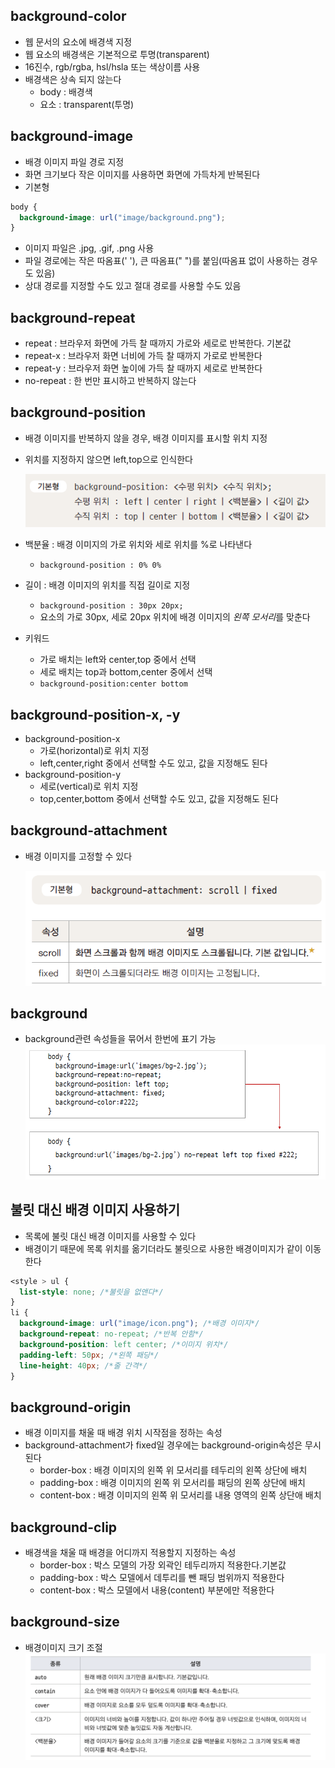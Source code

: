 ## background-color

- 웹 문서의 요소에 배경색 지정
- 웹 요소의 배경색은 기본적으로 투명(transparent)
- 16진수, rgb/rgba, hsl/hsla 또는 색상이름 사용
- 배경색은 상속 되지 않는다
  - body : 배경색
  - 요소 : transparent(투명)

## background-image

- 배경 이미지 파일 경로 지정
- 화면 크기보다 작은 이미지를 사용하면 화면에 가득차게 반복된다
- 기본형

```css
body {
  background-image: url("image/background.png");
}
```

- 이미지 파일은 .jpg, .gif, .png 사용
- 파일 경로에는 작은 따옴표(' '), 큰 따옴표(" ")를 붙임(따옴표 없이 사용하는 경우도 있음)
- 상대 경로를 지정할 수도 있고 절대 경로를 사용할 수도 있음

## background-repeat

- repeat : 브라우저 화면에 가득 찰 때까지 가로와 세로로 반복한다. 기본값
- repeat-x : 브라우저 화면 너비에 가득 찰 때까지 가로로 반복한다
- repeat-y : 브라우저 화면 높이에 가득 찰 때까지 세로로 반복한다
- no-repeat : 한 번만 표시하고 반복하지 않는다

## background-position

- 배경 이미지를 반복하지 않을 경우, 배경 이미지를 표시할 위치 지정
- 위치를 지정하지 않으면 left,top으로 인식한다

  <img src="../image/bgposition.png" alt="background position">

- 백분율 : 배경 이미지의 가로 위치와 세로 위치를 %로 나타낸다
  - `background-position : 0% 0%`
- 길이 : 배경 이미지의 위치를 직접 길이로 지정
  - `background-position : 30px 20px;`
  - 요소의 가로 30px, 세로 20px 위치에 배경 이미지의 *왼쪽 모서리*를 맞춘다
- 키워드
  - 가로 배치는 left와 center,top 중에서 선택
  - 세로 배치는 top과 bottom,center 중에서 선택
  - `background-position:center bottom`

## background-position-x, -y

- background-position-x
  - 가로(horizontal)로 위치 지정
  - left,center,right 중에서 선택할 수도 있고, 값을 지정해도 된다
- background-position-y
  - 세로(vertical)로 위치 지정
  - top,center,bottom 중에서 선택할 수도 있고, 값을 지정해도 된다

## background-attachment

- 배경 이미지를 고정할 수 있다

  <img src="../image/bgattachment.png" alt="background attachment">

## background

- background관련 속성들을 묶어서 한번에 표기 가능  
  <img src="../image/bg.png" alt="background ">

## 불릿 대신 배경 이미지 사용하기

- 목록에 불릿 대신 배경 이미지를 사용할 수 있다
- 배경이기 때문에 목록 위치를 옮기더라도 불릿으로 사용한 배경이미지가 같이 이동한다

```css
<style > ul {
  list-style: none; /*불릿을 없앤다*/
}
li {
  background-image: url("image/icon.png"); /*배경 이미지*/
  background-repeat: no-repeat; /*반복 안함*/
  background-position: left center; /*이미지 위치*/
  padding-left: 50px; /*왼쪽 패딩*/
  line-height: 40px; /*줄 간격*/
}
```

## background-origin

- 배경 이미지를 채울 때 배경 위치 시작점을 정하는 속성
- background-attachment가 fixed일 경우에는 background-origin속성은 무시된다
  - border-box : 배경 이미지의 왼쪽 위 모서리를 테두리의 왼쪽 상단에 배치
  - padding-box : 배경 이미지의 왼쪽 위 모서리를 패딩의 왼쪽 상단에 배치
  - content-box : 배경 이미지의 왼쪽 위 모서리를 내용 영역의 왼쪽 상단애 배치

## background-clip

- 배경색을 채울 때 배경을 어디까지 적용할지 지정하는 속성
  - border-box : 박스 모델의 가장 외곽인 테두리까지 적용한다.기본값
  - padding-box : 박스 모델에서 데투리를 뺀 패딩 범위까지 적용한다
  - content-box : 박스 모델에서 내용(content) 부분에만 적용한다

## background-size

- 배경이미지 크기 조절  
  <img src="../image/bgsize.png" alt="background size">
